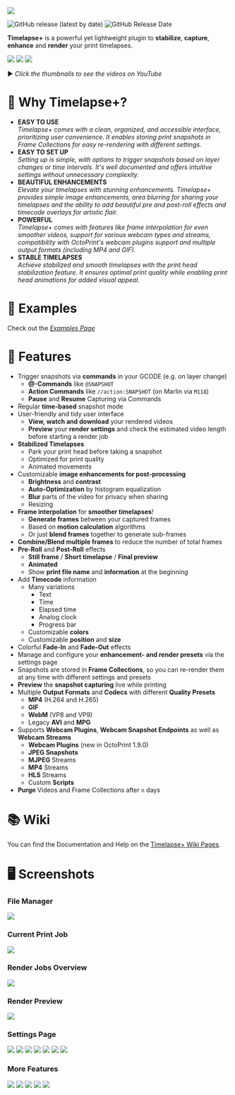 ![](https://github.com/cmuche/octoprint-timelapseplus/raw/master/assets/logo-small.png)

![GitHub release (latest by date)](https://img.shields.io/github/v/release/cmuche/octoprint-timelapseplus?label=Latest%20Version)
![GitHub Release Date](https://img.shields.io/github/release-date/cmuche/octoprint-timelapseplus?label=Release%20Date)

__Timelapse+__ is a powerful yet lightweight plugin to __stabilize__, __capture__, __enhance__ and __render__ your print timelapses.

[![](https://github.com/cmuche/octoprint-timelapseplus/raw/master/assets/thumbnails/thumbnail-1.png)](https://www.youtube.com/watch?v=S7q_VtEwRbI)
[![](https://github.com/cmuche/octoprint-timelapseplus/raw/master/assets/thumbnails/thumbnail-2.png)](https://www.youtube.com/watch?v=EFuskHhOgys)
[![](https://github.com/cmuche/octoprint-timelapseplus/raw/master/assets/thumbnails/thumbnail-3.png)](https://www.youtube.com/watch?v=18v_aZLmyUw)

▶️ _Click the thumbnails to see the videos on YouTube_

# 👾 Why Timelapse+?

- __EASY TO USE__\
_Timelapse+ comes with a clean, organized, and accessible interface, prioritizing user convenience. It enables storing print snapshots in Frame Collections for easy re-rendering with different settings._
- __EASY TO SET UP__\
_Setting up is simple, with options to trigger snapshots based on layer changes or time intervals. It's well documented and offers intuitive settings without unnecessary complexity._
- __BEAUTIFUL ENHANCEMENTS__\
_Elevate your timelapses with stunning enhancements. Timelapse+ provides simple image enhancements, area blurring for sharing your timelapses and the ability to add beautiful pre and post-roll effects and timecode overlays for artistic flair._
- __POWERFUL__\
_Timelapse+ comes with features like frame interpolation for even smoother videos, support for various webcam types and streams, compatibility with OctoPrint's webcam plugins support and multiple output formats (including MP4 and GIF)._
- __STABLE TIMELAPSES__\
_Achieve stabilized and smooth timelapses with the print head stabilization feature. It ensures optimal print quality while enabling print head animations for added visual appeal._

# 👀 Examples 
Check out the [_Examples Page_](https://github.com/cmuche/octoprint-timelapseplus/wiki/Examples)

# 🚀 Features
- Trigger snapshots via __commands__ in your GCODE (e.g. on layer change)
  - __@-Commands__ like ``@SNAPSHOT``
  - __Action Commands__ like ``//action:SNAPSHOT`` (on Marlin via ``M118``)
  - __Pause__ and __Resume__ Capturing via Commands
- Regular __time-based__ snapshot mode
- User-friendly and tidy user interface
  - __View, watch and download__ your rendered videos
  - __Preview__ your __render settings__ and check the estimated video length before starting a render job
- __Stabilized Timelapses__
  - Park your print head before taking a snapshot
  - Optimized for print quality
  - Animated movements
- Customizable __image enhancements for post-processing__
  - __Brightness__ and __contrast__
  - __Auto-Optimization__ by histogram equalization
  - __Blur__ parts of the video for privacy when sharing
  - Resizing
- __Frame interpolation__ for __smoother timelapses__!
  - __Generate frames__ between your captured frames
  - Based on __motion calculation__ algorithms
  - Or just __blend frames__ together to generate sub-frames
- __Combine/Blend multiple frames__ to reduce the number of total frames
- __Pre-Roll__ and __Post-Roll__ effects
  - __Still frame__ / __Short timelapse__ / __Final preview__
  - __Animated__
  - Show __print file name__ and __information__ at the beginning
- Add __Timecode__ information
  - Many variations
    - Text
    - Time
    - Elapsed time
    - Analog clock
    - Progress bar
   - Customizable __colors__
   - Customizable __position__ and __size__
- Colorful __Fade-In__ and __Fade-Out__ effects
- Manage and configure your __enhancement- and render presets__ via the settings page
- Snapshots are stored in __Frame Collections__, so you can re-render them at any time with different settings and presets
- __Preview__ the __snapshot capturing__ live while printing
- Multiple __Output Formats__ and __Codecs__ with different __Quality Presets__
  - __MP4__ (H.264 and H.265)
  - __GIF__
  - __WebM__ (VP8 and VP9)
  - Legacy __AVI__ and __MPG__
- Supports __Webcam Plugins__,  __Webcam Snapshot Endpoints__ as well as __Webcam Streams__
  - __Webcam Plugins__ (new in OctoPrint 1.9.0) 
  - __JPEG Snapshots__
  - __MJPEG__ Streams
  - __MP4__ Streams
  - __HLS__ Streams
  - Custom __Scripts__
- __Purge__ Videos and Frame Collections after `n` days

# 📚 Wiki
You can find the Documentation and Help on the [Timelapse+ Wiki Pages](https://github.com/cmuche/octoprint-timelapseplus/wiki).

# 🖥️ Screenshots

### File Manager
[![](https://github.com/cmuche/octoprint-timelapseplus/raw/master/assets/screenshots/files.png)](https://github.com/cmuche/octoprint-timelapseplus/raw/master/assets/screenshots/files.png)

### Current Print Job
[![](https://github.com/cmuche/octoprint-timelapseplus/raw/master/assets/screenshots/current-print.png)](https://github.com/cmuche/octoprint-timelapseplus/raw/master/assets/screenshots/current-print.png)

### Render Jobs Overview
[![](https://github.com/cmuche/octoprint-timelapseplus/raw/master/assets/screenshots/render-jobs.png)](https://github.com/cmuche/octoprint-timelapseplus/raw/master/assets/screenshots/render-jobs.png)

### Render Preview
[![](https://github.com/cmuche/octoprint-timelapseplus/raw/master/assets/screenshots/render-preview.png)](https://github.com/cmuche/octoprint-timelapseplus/raw/master/assets/screenshots/render-preview.png)

### Settings Page
[![](https://github.com/cmuche/octoprint-timelapseplus/raw/master/assets/screenshots/settings-general-1.png)](https://github.com/cmuche/octoprint-timelapseplus/raw/master/assets/screenshots/settings-general-1.png)
[![](https://github.com/cmuche/octoprint-timelapseplus/raw/master/assets/screenshots/settings-general-2.png)](https://github.com/cmuche/octoprint-timelapseplus/raw/master/assets/screenshots/settings-general-2.png)
[![](https://github.com/cmuche/octoprint-timelapseplus/raw/master/assets/screenshots/settings-enhancement.png)](https://github.com/cmuche/octoprint-timelapseplus/raw/master/assets/screenshots/settings-enhancement.png)
[![](https://github.com/cmuche/octoprint-timelapseplus/raw/master/assets/screenshots/settings-render-1.png)](https://github.com/cmuche/octoprint-timelapseplus/raw/master/assets/screenshots/settings-render-1.png)
[![](https://github.com/cmuche/octoprint-timelapseplus/raw/master/assets/screenshots/settings-render-2.png)](https://github.com/cmuche/octoprint-timelapseplus/raw/master/assets/screenshots/settings-render-2.png)
[![](https://github.com/cmuche/octoprint-timelapseplus/raw/master/assets/screenshots/settings-enhancement-2.png)](https://github.com/cmuche/octoprint-timelapseplus/raw/master/assets/screenshots/settings-enhancement-2.png)
[![](https://github.com/cmuche/octoprint-timelapseplus/raw/master/assets/screenshots/settings-stab-parking.png)](https://github.com/cmuche/octoprint-timelapseplus/raw/master/assets/screenshots/settings-stab-parking.png)

### More Features
[![](https://github.com/cmuche/octoprint-timelapseplus/raw/master/assets/screenshots/settings-test-capture.png)](https://github.com/cmuche/octoprint-timelapseplus/raw/master/assets/screenshots/settings-test-capture.png)
[![](https://github.com/cmuche/octoprint-timelapseplus/raw/master/assets/screenshots/settings-live-preview.png)](https://github.com/cmuche/octoprint-timelapseplus/raw/master/assets/screenshots/settings-live-preview.png)
[![](https://github.com/cmuche/octoprint-timelapseplus/raw/master/assets/screenshots/prerequisites.png)](https://github.com/cmuche/octoprint-timelapseplus/raw/master/assets/screenshots/prerequisites.png)
[![](https://github.com/cmuche/octoprint-timelapseplus/raw/master/assets/screenshots/toast.png)](https://github.com/cmuche/octoprint-timelapseplus/raw/master/assets/screenshots/toast.png)
[![](https://github.com/cmuche/octoprint-timelapseplus/raw/master/assets/screenshots/quick-actions.png)](https://github.com/cmuche/octoprint-timelapseplus/raw/master/assets/screenshots/quick-actions.png)
